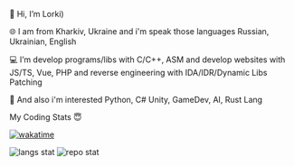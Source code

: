 👋 Hi, I’m Lorki)

🌐 I am from Kharkiv, Ukraine and i'm speak those languages Russian, Ukrainian, English

💻 I’m develop programs/libs with C/C++, ASM and develop websites with JS/TS, Vue, PHP and reverse engineering with IDA/IDR/Dynamic Libs Patching

🔬 And also i'm interested Python, C# Unity, GameDev, AI, Rust Lang

My Coding Stats 😇

[![wakatime](https://wakatime.com/badge/user/3aa1301f-9dfd-4543-bcdf-91d0911648d2.svg)](https://wakatime.com/@3aa1301f-9dfd-4543-bcdf-91d0911648d2)

![langs stat](https://github-readme-stats-lorkinikita.vercel.app/api/top-langs/?username=LorkiNikita&theme=dracula&langs_count=10&layout=compact&border_color=161b22&bg_color=161b22&icon_color=da6183)
![repo stat](https://github-readme-stats-lorkinikita.vercel.app/api?username=LorkiNikita&theme=dracula&show_icons=true&count_private=true&count_private=true&border_color=161b22&bg_color=161b22&icon_color=da6183)

